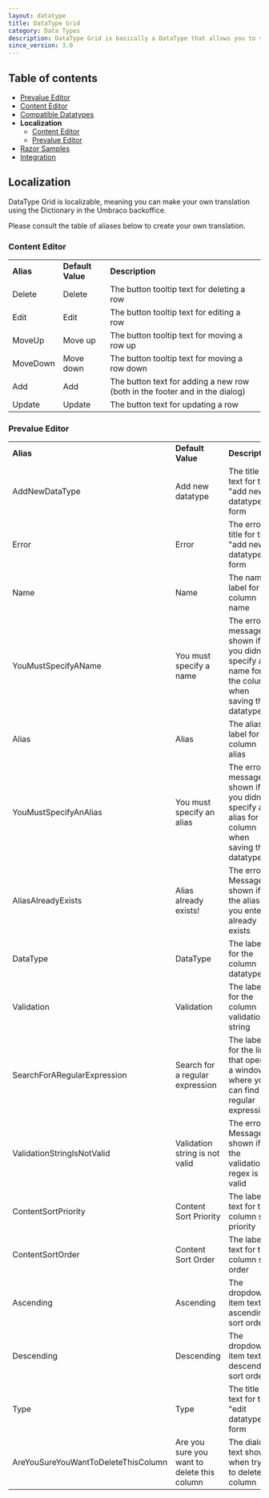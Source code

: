 ```yaml
---
layout: datatype
title: DataType Grid
category: Data Types
description: DataType Grid is basically a DataType that allows you to store DataTypes in a grid-like fashion. Think Excel, but with other Datatypes instead of textboxes.
since_version: 3.0
---
```


## Table of contents ##
* [Prevalue Editor](../#prevalue_editor)
* [Content Editor](../#content_editor)
* [Compatible Datatypes](../compatible-datatypes)
* **Localization**    
    - [Content Editor](#content_editor)
    - [Prevalue Editor](#prevalue_editor)
* [Razor Samples](../razor-samples)
* [Integration](../integration)
 
## Localization ##
DataType Grid is localizable, meaning you can make your own translation using the Dictionary in the Umbraco backoffice.

Please consult the table of aliases below to create your own translation.

### Content Editor ###
<table border="0">
    <tbody>
        <tr>
            <td>
                <strong>Alias</strong>
            </td>
            <td>
                <strong>Default Value</strong>
            </td>
            <td>
                <strong>Description</strong>
            </td>
        </tr>
        <tr>
            <td>Delete</td>
            <td>Delete</td>
            <td>The button tooltip text for deleting a row</td>
        </tr>
        <tr>
            <td>Edit</td>
            <td>Edit</td>
            <td>The button tooltip text for editing a row</td>
        </tr>
        <tr>
            <td>MoveUp</td>
            <td>Move up</td>
            <td>The button tooltip text for moving a row up</td>
        </tr>
        <tr>
            <td>MoveDown</td>
            <td>Move down</td>
            <td>The button tooltip text for moving a row down</td>
        </tr>
        <tr>
            <td>Add</td>
            <td>Add</td>
            <td>The button text for adding a new row (both in the footer and in the dialog)</td>
        </tr>
        <tr>
            <td>Update</td>
            <td>Update</td>
            <td>The button text for updating a row</td>
        </tr>
    </tbody>
</table>

### Prevalue Editor ###
<table border="0">
    <tbody>
        <tr>
            <td>
                <strong>Alias</strong>
            </td>
            <td>
                <strong>Default Value</strong>
            </td>
            <td>
                <strong>Description</strong>
            </td>
        </tr>
        <tr>
            <td>AddNewDataType</td>
            <td>Add new datatype</td>
            <td>The title text for the "add new datatype" form</td>
        </tr>
        <tr>
            <td>Error</td>
            <td>Error</td>
            <td>The error title for the "add new datatype" form</td>
        </tr>
        <tr>
            <td>Name</td>
            <td>Name</td>
            <td>The name label for the column name</td>
        </tr>
        <tr>
            <td>YouMustSpecifyAName</td>
            <td>You must specify a name</td>
            <td>The error message shown if you didn't specify a name for the column when saving the datatype</td>
        </tr>
        <tr>
            <td>Alias</td>
            <td>Alias</td>
            <td>The alias label for the column alias</td>
        </tr>
        <tr>
            <td>YouMustSpecifyAnAlias</td>
            <td>You must specify an alias</td>
            <td>The error message shown if you didn't specify an alias for the column when saving the datatype</td>
        </tr>
        <tr>
            <td>AliasAlreadyExists</td>
            <td>Alias already exists!</td>
            <td>The error Message shown if the alias you entered already exists</td>
        </tr>
        <tr>
            <td>DataType</td>
            <td>DataType</td>
            <td>The label for the column datatype</td>
        </tr>
        <tr>
            <td>Validation</td>
            <td>Validation</td>
            <td>The label for the column validation string</td>
        </tr>
        <tr>
            <td>SearchForARegularExpression</td>
            <td>Search for a regular expression</td>
            <td>The label for the link that opens a window where you can find regular expressions</td>
        </tr>
        <tr>
            <td>ValidationStringIsNotValid</td>
            <td>Validation string is not valid</td>
            <td>The error Message shown if the validation regex is not valid</td>
        </tr>
        <tr>
            <td>ContentSortPriority</td>
            <td>Content Sort Priority</td>
            <td>The label text for the column sort priority</td>
        </tr>
        <tr>
            <td>ContentSortOrder</td>
            <td>Content Sort Order</td>
            <td>The label text for the column sort order</td>
        </tr>
        <tr>
            <td>Ascending</td>
            <td>Ascending</td>
            <td>The dropdown item text for ascending sort order</td>
        </tr>
        <tr>
            <td>Descending</td>
            <td>Descending</td>
            <td>The dropdown item text for descending sort order</td>
        </tr>
        <tr>
            <td>Type</td>
            <td>Type</td>
            <td>The title text for the "edit datatype" form</td>
        </tr>
        <tr>
            <td>AreYouSureYouWantToDeleteThisColumn</td>
            <td>Are you sure you want to delete this column</td>
            <td>The dialog text shown when trying to delete a column</td>
        </tr>
    </tbody>
</table>